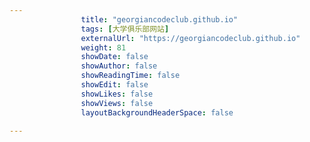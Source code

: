 ```yaml
---
                title: "georgiancodeclub.github.io"
                tags: [大学俱乐部网站]
                externalUrl: "https://georgiancodeclub.github.io"
                weight: 81
                showDate: false
                showAuthor: false
                showReadingTime: false
                showEdit: false
                showLikes: false
                showViews: false
                layoutBackgroundHeaderSpace: false
                
---
```


